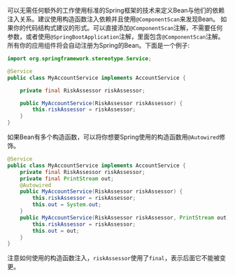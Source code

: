 可以无需任何额外的工作使用标准的Spring框架的技术来定义Bean与他们的依赖注入关系。建议使用构造函数注入依赖并且使用`@ComponentScan`来发现Bean。
如果你的代码结构式建议的形式。可以直接添加`@ComponentScan`注解，不需要任何参数，或者使用`@SpringBootApplication`注解，里面包含`@ComponentScan`注解。
所有你的应用组件将会自动注册为Spring的Bean。下面是一个例子:
```java
import org.springframework.stereotype.Service;

@Service
public class MyAccountService implements AccountService {

	private final RiskAssessor riskAssessor;

	public MyAccountService(RiskAssessor riskAssessor) {
		this.riskAssessor = riskAssessor;
	}
}
```
如果Bean有多个构造函数，可以将你想要Spring使用的构造函数用`@Autowired`修饰。
```java
@Service
public class MyAccountService implements AccountService {
	private final RiskAssessor riskAssessor;
	private final PrintStream out;
	@Autowired
	public MyAccountService(RiskAssessor riskAssessor) {
		this.riskAssessor = riskAssessor;
		this.out = System.out;
	}
	public MyAccountService(RiskAssessor riskAssessor, PrintStream out) {
		this.riskAssessor = riskAssessor;
		this.out = out;
	}
}
```
注意如何使用的构造函数注入，`riskAssessor`使用了`final`，表示后面它不能被变更。
